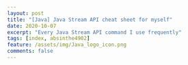 ```yaml
---
layout: post 
title: "[Java] Java Stream API cheat sheet for myself"
date: 2020-10-07
excerpt: "Every Java Stream API command I use frequently"
tags: [index, absinthe4902]
feature: /assets/img/Java_logo_icon.png
comments: false
---
```

